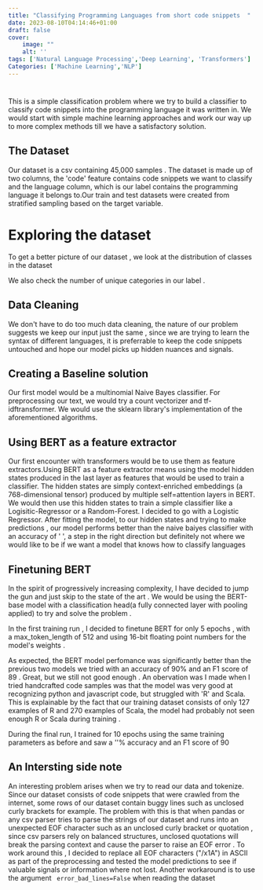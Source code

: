 ```yaml
---
title: "Classifying Programming Languages from short code snippets  "
date: 2023-08-10T04:14:46+01:00
draft: false 
cover:
    image: ""
    alt: ''
tags: ['Natural Language Processing','Deep Learning', 'Transformers']
Categories: ['Machine Learning','NLP']
---
```


# 

This is a simple classification problem where we try to build a  classifier to classify code snippets into the programming language it was written in. 
We would start with simple machine learning approaches and work our way up to more complex methods till we have a satisfactory solution. 

## The Dataset 
Our dataset is a csv containing 45,000 samples . The dataset is made up of two columns, the 'code' feature contains  code snippets we want to classify and the language column, which is our label contains the programming language it belongs to.Our train and test datasets were created from stratified sampling based on the target variable. 

# Exploring the dataset 
To get a better picture of our dataset , we look at the distribution of classes in the dataset 


We also check the number of unique categories in our label . 


## Data Cleaning 
We don't have to do too much data cleaning, the nature of our problem suggests we keep our input just the same , since we are trying to learn the syntax of different languages, it is preferrable to keep the code snippets untouched and hope our model picks up hidden nuances and signals.

## Creating a Baseline solution 

Our first model would be a multinomial Naive Bayes classifier. For preprocessing our text, we would try  a count vectorizer and tf-idftransformer. 
We would use the sklearn library's implementation of the aforementioned algorithms. 

## Using BERT as a feature extractor
Our first encounter with transformers would be to use them as feature extractors.Using BERT as a feature extractor means using the model hidden states produced in the last layer as features that would be used to train a classifier. The hidden states are simply context-enriched embeddings (a 768-dimensional tensor) produced by multiple self=attention layers in BERT. We would then use this hidden states to train a simple classifier like a Logisitic-Regressor or a Random-Forest. I decided to go with a Logistic Regressor. After fitting the model, to our hidden states and trying to make predictions , our model performs better than the naive baiyes classifier with an accuracy of ' ', a step in the right direction but definitely not where we would like to be if we want a model that knows how to classify languages  


## Finetuning BERT 
In the spirit of progressively increasing complexity, I have decided to jump the gun and just skip to the state of the art . We would be using the BERT-base model with a classification head(a fully connected layer with pooling applied) to try and solve the problem . 

In the first training run , I decided to finetune BERT for only 5 epochs , with a max_token_length of 512 and using 16-bit floating point numbers for the model's weights . 

As expected, the BERT model perfomance was significantly better than the previous two models we tried with an accuracy of 90% and an F1 score of 89 . Great, but we still not good enough . An obervation was I made when I tried handcrafted code samples was that the model was very good at recognizing python and javascript code, but  struggled with 'R' and Scala. This is explainable by the fact that our training dataset consists of only 127 examples of R and 270 examples of Scala, the model had probably not seen enough R or Scala during training . 

During the final run, I trained for 10 epochs using the same training parameters as before and saw a ''% accuracy and an F1 score of 90

## An Intersting side note 
An interesting problem arises when we try to read our data and tokenize. Since our dataset consists of code snippets that were crawled from the internet, some rows of our dataset contain buggy lines such as unclosed curly brackets for example. The problem with this is that when pandas or any csv parser tries to parse the strings of our  dataset and runs into an unexpected EOF character such as an unclosed curly bracket or quotation , since csv parsers rely on balanced structures, unclosed quotations will break the parsing context and cause the parser to raise an EOF error . To work around this , I decided to replace all EOF characters ("/x1A") in ASCII as part of the preprocessing and tested the model predictions to see if valuable signals or information where not lost. Another workaround is to use the argument ` error_bad_lines=False` when reading the dataset 




